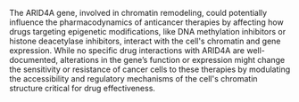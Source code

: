 The ARID4A gene, involved in chromatin remodeling, could potentially influence the pharmacodynamics of anticancer therapies by affecting how drugs targeting epigenetic modifications, like DNA methylation inhibitors or histone deacetylase inhibitors, interact with the cell's chromatin and gene expression. While no specific drug interactions with ARID4A are well-documented, alterations in the gene’s function or expression might change the sensitivity or resistance of cancer cells to these therapies by modulating the accessibility and regulatory mechanisms of the cell's chromatin structure critical for drug effectiveness.